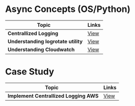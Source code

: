 # Async Concepts (OS/Python)

| Topic   | Links |
|------------------------------------------------------------|-----------------------------------------------------------------------------------------------------|
| <b>Centrallized Logging </b>| [View](https://hackernoon.com/part-1-building-a-centralized-logging-application-5a537033da0a) |
| <b>Understanding logrotate utility </b>| [View](https://support.rackspace.com/how-to/understanding-logrotate-utility/)
| <b>Understanding Cloudwatch </b>| [View](https://www.edureka.co/blog/amazon-cloudwatch-monitoring-tool/)
# Case Study

| Topic   | Links |
|------------------------------------------------------------|-----------------------------------------------------------------------------------------------------|
| <b>Implement Centrallized Logging AWS </b>| [View](https://aws.amazon.com/answers/logging/centralized-logging-technical-brief/)
